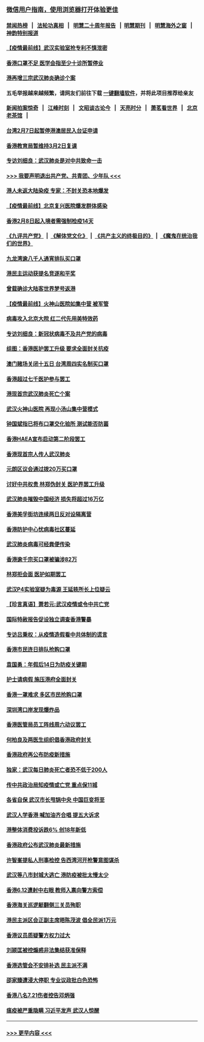 ### [微信用户指南，使用浏览器打开体验更佳](https://github.com/gfw-breaker/banned-news1/blob/master/indexes/wechat-guide.md?t=0)
#### [禁闻热榜](热点新闻.md?t=0)  &nbsp;&nbsp;|&nbsp;&nbsp; [法轮功真相](https://github.com/gfw-breaker/truth/blob/master/README.md?t=0) &nbsp;&nbsp;|&nbsp;&nbsp; [明慧二十周年报告](https://github.com/gfw-breaker/mh-reports/blob/master/README.md?t=0) &nbsp;&nbsp;|&nbsp;&nbsp;[明慧期刊](https://github.com/gfw-breaker/mh-qikan) &nbsp;&nbsp;|&nbsp;&nbsp; [明慧海外之窗](https://github.com/gfw-breaker/mh-news/blob/master/README.md?t=0) &nbsp;&nbsp;|&nbsp;&nbsp; [神韵特别报道](https://github.com/gfw-breaker/mh-news/blob/master/shenyun.md?t=0)
#### [【疫情最前线】武汉实验室抢专利不慎泄密](../pages/nsc415/n11850310.md?t=02071911) 
#### [香港口罩不足 医学会指至少十诊所暂停业](../pages/nsc415/n11850301.md?t=02071911) 
#### [港再增三宗武汉肺炎确诊个案](../pages/nsc415/n11850328.md?t=02071911) 
#### 五毛举报越来越频繁，请网友们前往下载 [一键翻墙软件](https://github.com/gfw-breaker/ssr-accounts)，并将此项目推荐给亲友
#### [新闻拍案惊奇](https://github.com/gfw-breaker/banned-news1/blob/master/pages/link4.md) &nbsp;&nbsp;|&nbsp;&nbsp; [江峰时刻](https://github.com/gfw-breaker/banned-news1/blob/master/pages/link4.md) &nbsp;&nbsp;|&nbsp;&nbsp; [文昭谈古论今](https://github.com/gfw-breaker/banned-news1/blob/master/pages/link4.md) &nbsp;&nbsp;|&nbsp;&nbsp; [天亮时分](https://github.com/gfw-breaker/banned-news1/blob/master/pages/link4.md) &nbsp;&nbsp;|&nbsp;&nbsp; [萧茗看世界](https://github.com/gfw-breaker/banned-news1/blob/master/pages/link4.md) &nbsp;&nbsp;|&nbsp;&nbsp; [北京老茶馆](https://github.com/gfw-breaker/banned-news1/blob/master/pages/link4.md) &nbsp;&nbsp;|&nbsp;&nbsp; 
#### [台湾2月7日起暂停港澳居民入台证申请](../pages/nsc415/n11850304.md?t=02071911) 
#### [香港教育局暂维持3月2日复课](../pages/nsc415/n11850260.md?t=02071911) 
#### [专访刘细良：武汉肺炎是对中共致命一击](../pages/nsc415/n11849934.md?t=02071911) 
#### [>>> 我要声明退出共产党、共青团、少年队 <<<](https://github.com/begood0513/goodnews/blob/master/quit/letter.md) 
#### [港人未返大陆染疫 专家：不封关恐本地爆发](../pages/nsc415/n11848021.md?t=02071911) 
#### [【疫情最前线】北京复兴医院爆发群体感染](../pages/nsc415/n11847626.md?t=02071911) 
#### [香港2月8日起入境者需强制检疫14天](../pages/nsc415/n11847658.md?t=02071911) 
#### [《九评共产党》](https://github.com/begood0513/9ping.md/blob/master/README.md) &nbsp;|&nbsp; [《解体党文化》](../../../../jtdwh.md/blob/master/README.md)  &nbsp;|&nbsp; [《共产主义的终极目的》](../../../../gczydzjmd.md/blob/master/README.md) &nbsp;|&nbsp; [《魔鬼在统治我们的世界》](../../../../mgztzwmdsj.md/blob/master/README.md) 
#### [九龙湾逾八千人通宵排队买口罩](../pages/nsc415/n11847647.md?t=02071911) 
#### [港民主运动获提名竞逐和平奖](../pages/nsc415/n11847633.md?t=02071911) 
#### [曾载确诊大陆客世界梦号返港](../pages/nsc415/n11847608.md?t=02071911) 
#### [【疫情最前线】火神山医院如集中营 被军管](../pages/nsc415/n11847524.md?t=02071911) 
#### [病毒攻入北京大院 红二代先用美特效药](../pages/nsc415/n11847427.md?t=02071911) 
#### [专访刘细良：新冠状病毒不及共产党的病毒](../pages/nsc415/n11847164.md?t=02071911) 
#### [组图：香港医护罢工升级 要求全面封关抗疫](../pages/nsc415/n11844107.md?t=02071911) 
#### [澳门赌场关闭十五日 台湾周四实名制买口罩](../pages/nsc415/n11845083.md?t=02071911) 
#### [香港超过七千医护参与罢工](../pages/nsc415/n11845051.md?t=02071911) 
#### [港现首宗武汉肺炎死亡个案](../pages/nsc415/n11844998.md?t=02071911) 
#### [武汉火神山医院 再现小汤山集中营模式](../pages/nsc415/n11844763.md?t=02071911) 
#### [钟国斌指已将布口罩交化验所 测试能否防菌](../pages/nsc415/n11842783.md?t=02071911) 
#### [香港HAEA宣布启动第二阶段罢工](../pages/nsc415/n11842723.md?t=02071911) 
#### [香港现首宗人传人武汉肺炎](../pages/nsc415/n11842766.md?t=02071911) 
#### [元朗区议会通过拨20万买口罩](../pages/nsc415/n11842754.md?t=02071911) 
#### [讨好中共权贵 林郑伪封关 医护界罢工升级](../pages/nsc415/n11842359.md?t=02071911) 
#### [武汉肺炎摧毁中国经济 损失将超过16万亿](../pages/nsc415/n11839723.md?t=02071911) 
#### [香港美孚街坊连续两日反对设隔离营](../pages/nsc415/n11839962.md?t=02071911) 
#### [香港防护中心忧病毒社区蔓延](../pages/nsc415/n11839933.md?t=02071911) 
#### [武汉肺炎病毒可经粪便传染](../pages/nsc415/n11839939.md?t=02071911) 
#### [香港逾千宗买口罩被骗涉82万](../pages/nsc415/n11839914.md?t=02071911) 
#### [林郑拒会面 医护如期罢工](../pages/nsc415/n11839892.md?t=02071911) 
#### [武汉P4实验室疑为毒源 王延轶所长上位疑云](../pages/nsc415/n11835543.md?t=02071911) 
#### [【珍言真语】萧若元:武汉疫情或令中共亡党](../pages/nsc415/n11829394.md?t=02071911) 
#### [国际特赦报告促设独立调查香港警暴](../pages/nsc415/n11833845.md?t=02071911) 
#### [专访吕秉权：从疫情造假看中共体制的谎言](../pages/nsc415/n11833813.md?t=02071911) 
#### [香港市民连日排队抢购口罩](../pages/nsc415/n11833794.md?t=02071911) 
#### [袁国勇：年假后14日为防疫关键期](../pages/nsc415/n11831088.md?t=02071911) 
#### [护士请病假 施压港府全面封关](../pages/nsc415/n11831030.md?t=02071911) 
#### [香港一罩难求 多区市民抢购口罩](../pages/nsc415/n11831002.md?t=02071911) 
#### [深圳湾口岸发现爆炸品](../pages/nsc415/n11828802.md?t=02071911) 
#### [香港医管局员工阵线周六动议罢工](../pages/nsc415/n11828762.md?t=02071911) 
#### [何柏良及两医生组织倡香港政府封关](../pages/nsc415/n11828749.md?t=02071911) 
#### [香港政府再公布防疫新措施](../pages/nsc415/n11828716.md?t=02071911) 
#### [独家：武汉每日肺炎死亡者恐不低于200人](../pages/nsc415/n11828240.md?t=02071911) 
#### [传中共政治局知疫情或亡党 重点保11城](../pages/nsc415/n11828145.md?t=02071911) 
#### [各省自保 武汉市长甩锅中央 中国巨变将至](../pages/nsc415/n11828021.md?t=02071911) 
#### [武汉人学香港 喊加油齐合唱 提五大诉求](../pages/nsc415/n11827046.md?t=02071911) 
#### [港整体消费投诉跌6% 创18年新低](../pages/nsc415/n11817280.md?t=02071911) 
#### [香港政府公布武汉肺炎最新措施](../pages/nsc415/n11817152.md?t=02071911) 
#### [许智峯提私人刑事检控 告西湾河开枪警意图谋杀](../pages/nsc415/n11817132.md?t=02071911) 
#### [武汉等八市封城大逃亡 港防疫被批太慢太少](../pages/nsc415/n11817058.md?t=02071911) 
#### [香港6.12遭射中右眼 教师入禀向警方索偿](../pages/nsc415/n11814678.md?t=02071911) 
#### [香港海关巡逻艇翻侧三关员殉职](../pages/nsc415/n11814604.md?t=02071911) 
#### [港民主派区会正副主席晤陈茂波 倡全民派1万元](../pages/nsc415/n11814582.md?t=02071911) 
#### [香港议员质疑警方权力过大](../pages/nsc415/n11814560.md?t=02071911) 
#### [刘颕匡被控煽惑非法集结获准保释](../pages/nsc415/n11811727.md?t=02071911) 
#### [香港选管会不安排补选 民主派不满](../pages/nsc415/n11811691.md?t=02071911) 
#### [邵家臻遭浸大停职 专业议政批白色恐怖](../pages/nsc415/n11811670.md?t=02071911) 
#### [香港八名7.21伤者控告邓炳强](../pages/nsc415/n11811623.md?t=02071911) 
#### [瘟疫被严重隐瞒 习近平发声 武汉人惊醒](../pages/nsc415/n11811186.md?t=02071911) 

----
#### [ >>> 更早内容 <<< ](../indexes/nsc415-earlier.md)
